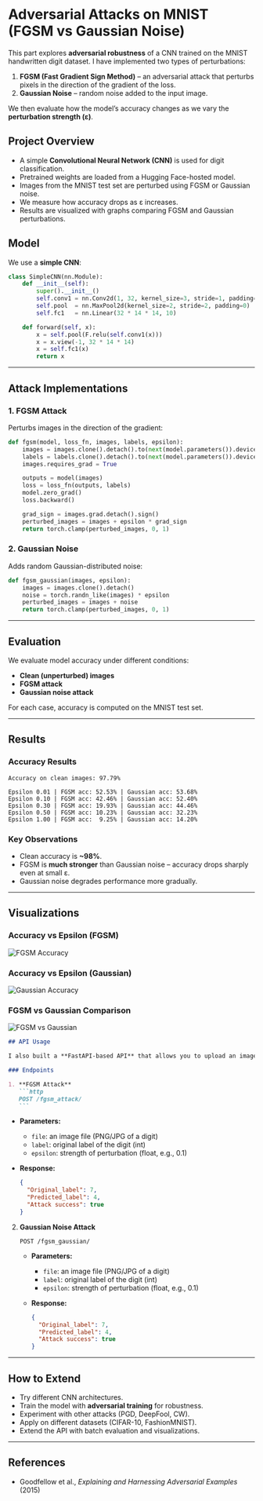 # Adversarial Attacks on MNIST (FGSM vs Gaussian Noise)

This part explores **adversarial robustness** of a CNN trained on the MNIST handwritten digit dataset. I have implemented two types of perturbations:

1. **FGSM (Fast Gradient Sign Method)** – an adversarial attack that perturbs pixels in the direction of the gradient of the loss.
2. **Gaussian Noise** – random noise added to the input image.

We then evaluate how the model’s accuracy changes as we vary the **perturbation strength (ε)**.

## Project Overview

- A simple **Convolutional Neural Network (CNN)** is used for digit classification.
- Pretrained weights are loaded from a Hugging Face-hosted model.
- Images from the MNIST test set are perturbed using FGSM or Gaussian noise.
- We measure how accuracy drops as ε increases.
- Results are visualized with graphs comparing FGSM and Gaussian perturbations.

## Model

We use a **simple CNN**:

```python
class SimpleCNN(nn.Module):
    def __init__(self):
        super().__init__()
        self.conv1 = nn.Conv2d(1, 32, kernel_size=3, stride=1, padding=1)
        self.pool  = nn.MaxPool2d(kernel_size=2, stride=2, padding=0)
        self.fc1   = nn.Linear(32 * 14 * 14, 10)

    def forward(self, x):
        x = self.pool(F.relu(self.conv1(x)))
        x = x.view(-1, 32 * 14 * 14)
        x = self.fc1(x)
        return x
```

---

## Attack Implementations

### 1. **FGSM Attack**

Perturbs images in the direction of the gradient:

```python
def fgsm(model, loss_fn, images, labels, epsilon):
    images = images.clone().detach().to(next(model.parameters()).device)
    labels = labels.clone().detach().to(next(model.parameters()).device)
    images.requires_grad = True

    outputs = model(images)
    loss = loss_fn(outputs, labels)
    model.zero_grad()
    loss.backward()

    grad_sign = images.grad.detach().sign()
    perturbed_images = images + epsilon * grad_sign
    return torch.clamp(perturbed_images, 0, 1)
```

### 2. **Gaussian Noise**

Adds random Gaussian-distributed noise:

```python
def fgsm_gaussian(images, epsilon):
    images = images.clone().detach()
    noise = torch.randn_like(images) * epsilon
    perturbed_images = images + noise
    return torch.clamp(perturbed_images, 0, 1)
```

---

## Evaluation

We evaluate model accuracy under different conditions:

- **Clean (unperturbed) images**
- **FGSM attack**
- **Gaussian noise attack**

For each case, accuracy is computed on the MNIST test set.

---

## Results

### Accuracy Results

```
Accuracy on clean images: 97.79%

Epsilon 0.01 | FGSM acc: 52.53% | Gaussian acc: 53.68%
Epsilon 0.10 | FGSM acc: 42.46% | Gaussian acc: 52.40%
Epsilon 0.30 | FGSM acc: 19.93% | Gaussian acc: 44.46%
Epsilon 0.50 | FGSM acc: 10.23% | Gaussian acc: 32.23%
Epsilon 1.00 | FGSM acc:  9.25% | Gaussian acc: 14.20%
```

### Key Observations

- Clean accuracy is **\~98%**.
- FGSM is **much stronger** than Gaussian noise – accuracy drops sharply even at small ε.
- Gaussian noise degrades performance more gradually.

---

## Visualizations

### Accuracy vs Epsilon (FGSM)

![FGSM Accuracy](images/fgsm_accuracy.png)

### Accuracy vs Epsilon (Gaussian)

![Gaussian Accuracy](images/gaussian_accuracy.png)

### FGSM vs Gaussian Comparison

![FGSM vs Gaussian](images/fgsm_vs_gaussian.png)

````markdown
## API Usage

I also built a **FastAPI-based API** that allows you to upload an image and test the model under adversarial attacks.

### Endpoints

1. **FGSM Attack**
   ```http
   POST /fgsm_attack/
   ```
````

- **Parameters:**

  - `file`: an image file (PNG/JPG of a digit)
  - `label`: original label of the digit (int)
  - `epsilon`: strength of perturbation (float, e.g., 0.1)

- **Response:**

  ```json
  {
    "Original_label": 7,
    "Predicted_label": 4,
    "Attack success": true
  }
  ```

2. **Gaussian Noise Attack**

   ```http
   POST /fgsm_gaussian/
   ```

   - **Parameters:**

     - `file`: an image file (PNG/JPG of a digit)
     - `label`: original label of the digit (int)
     - `epsilon`: strength of perturbation (float, e.g., 0.1)

   - **Response:**

     ```json
     {
       "Original_label": 7,
       "Predicted_label": 4,
       "Attack success": true
     }
     ```

---

## How to Extend

- Try different CNN architectures.
- Train the model with **adversarial training** for robustness.
- Experiment with other attacks (PGD, DeepFool, CW).
- Apply on different datasets (CIFAR-10, FashionMNIST).
- Extend the API with batch evaluation and visualizations.

---

## References

- Goodfellow et al., _Explaining and Harnessing Adversarial Examples_ (2015)
